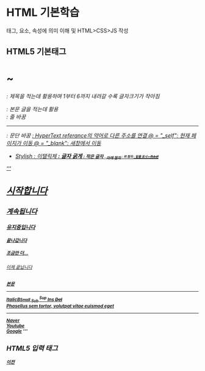 # HTML 기본학습

태그, 요소, 속성에 의미 이해 및 HTML>CSS>JS 작성

## HTML5 기본태그

<h1> ~ <h6>: 제목을 적는데 활용하며 1부터 6까지 내려갈 수록 글자크기가 작아짐 
<p>: 본문 글을 적는데 활용
<br>: 줄 바꿈
<hr>: 문단 바꿈
<a href="#" target="@">: HyperText referance의 약어로 다른 주소를 연결
@ = "_self": 현재 페이지가 이동
@ = "_blank": 새창에서 이동

+ Stylish
<i>: 이탤릭체
<b>: 글자 굵게
<small>: 작은 글자
<sub>: 아래 첨자
<sup>: 위 첨자
<ins>: 밑줄 표시
<del>: 취소선 

'''
<!DOCTYPE html>
<html>

<head>
    <title>
        HTML5 Text
    </title>
</head>

<body>
    <h1>시작합니다</h1>
    <h2>계속됩니다</h2>
    <h3>유지중입니다</h3>
    <h4>끝나갑니다</h4>
    <h5>조금만 더...</h5>
    <h6>이제 끝납니다</h6>
    <p>본문</p>
    <hr>
    <p><i>Italic</i><b>B</b><small>Small</small> <sub>Sub</sub> <sup>Sup</sup> <ins>Ins</ins> <del>Del</del>
    <br>Phasellus sem tortor, volutpat vitae euismod eget</p>
    <hr>
    <a href="https://www.naver.com" target="_self">Naver</a> <br>
    <a href="https://www.youtube.com" target="_parnet">Youtube</a><br>
    <a href="https://google.com" target="_blank">Google</a>
</body>

</html>
'''


## HTML5 입력 태그

[이전](https://github.com/kg4543/StudyHtml)
